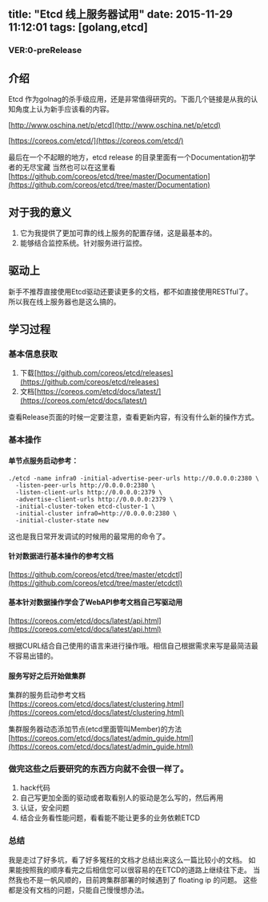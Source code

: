 title: "Etcd 线上服务器试用"
date: 2015-11-29 11:12:01
tags: [golang,etcd]
---

### VER:0-preRelease

## 介绍
Etcd 作为golnag的杀手级应用，还是非常值得研究的。下面几个链接是从我的认知角度上认为新手应该看的内容。

[http://www.oschina.net/p/etcd](http://www.oschina.net/p/etcd)

[https://coreos.com/etcd/](https://coreos.com/etcd/)

最后在一个不起眼的地方，etcd release 的目录里面有一个Documentation初学者的无尽宝藏
当然也可以在这里看[https://github.com/coreos/etcd/tree/master/Documentation](https://github.com/coreos/etcd/tree/master/Documentation)

## 对于我的意义

1. 它为我提供了更加可靠的线上服务的配置存储，这是最基本的。
2. 能够结合监控系统。针对服务进行监控。

## 驱动上

新手不推荐直接使用Etcd驱动还要读更多的文档，都不如直接使用RESTful了。
所以我在线上服务器也是这么搞的。

## 学习过程

### 基本信息获取

1. 下载[https://github.com/coreos/etcd/releases](https://github.com/coreos/etcd/releases)
2. 文档[https://coreos.com/etcd/docs/latest/](https://coreos.com/etcd/docs/latest/)

查看Release页面的时候一定要注意，查看更新内容，有没有什么新的操作方式。

### 基本操作

#### 单节点服务启动参考：

```
./etcd -name infra0 -initial-advertise-peer-urls http://0.0.0.0:2380 \
  -listen-peer-urls http://0.0.0.0:2380 \
  -listen-client-urls http://0.0.0.0:2379 \
  -advertise-client-urls http://0.0.0.0:2379 \
  -initial-cluster-token etcd-cluster-1 \
  -initial-cluster infra0=http://0.0.0.0:2380 \
  -initial-cluster-state new
```

这也是我日常开发调试的时候用的最常用的命令了。

#### 针对数据进行基本操作的参考文档

[https://github.com/coreos/etcd/tree/master/etcdctl](https://github.com/coreos/etcd/tree/master/etcdctl)


#### 基本针对数据操作学会了WebAPI参考文档自己写驱动用

[https://coreos.com/etcd/docs/latest/api.html](https://coreos.com/etcd/docs/latest/api.html)

根据CURL结合自己使用的语言来进行操作哦。相信自己根据需求来写是最简洁最不容易出错的。

#### 服务写好之后开始做集群

集群的服务启动参考文档[https://coreos.com/etcd/docs/latest/clustering.html](https://coreos.com/etcd/docs/latest/clustering.html)

集群服务器动态添加节点(etcd里面管叫Member)的方法[https://coreos.com/etcd/docs/latest/admin_guide.html](https://coreos.com/etcd/docs/latest/admin_guide.html)

### 做完这些之后要研究的东西方向就不会很一样了。

1. hack代码
2. 自己写更加全面的驱动或者取看别人的驱动是怎么写的，然后再用
3. 认证，安全问题
4. 结合业务看性能问题，看看能不能让更多的业务依赖ETCD

### 总结

我是走过了好多坑，看了好多冤枉的文档才总结出来这么一篇比较小的文档。
如果能按照我的顺序看完之后相信您可以很容易的在ETCD的道路上继续往下走。
当然我也不是一帆风顺的，目前跨集群部署的时候遇到了 floating ip 的问题。
这些都是没有文档的问题，只能自己慢慢想办法。
